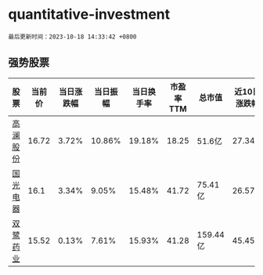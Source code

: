 # quantitative-investment

`最后更新时间：2023-10-18 14:33:42 +0800`

## 强势股票

|股票|当前价|当日涨跌幅|当日振幅|当日换手率|市盈率TTM|总市值|近10日涨跌幅|
|----|----|----|----|----|----|----|----|
|[高澜股份](https://xueqiu.com/S/SZ300499)|16.72|3.72%|10.86%|19.18%|18.25|51.6亿|27.34%|
|[国光电器](https://xueqiu.com/S/SZ002045)|16.1|3.34%|9.05%|15.48%|41.72|75.41亿|26.57%|
|[双鹭药业](https://xueqiu.com/S/SZ002038)|15.52|0.13%|7.61%|15.93%|41.28|159.44亿|45.45%|
